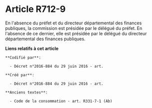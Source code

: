 # Article R712-9

En l'absence du préfet et du directeur départemental des finances publiques, la commission est présidée par le délégué du
préfet. En l'absence de ce dernier, elle est présidée par le délégué du directeur départemental des finances publiques.

**Liens relatifs à cet article**

	**Codifié par**:

	  - Décret n°2016-884 du 29 juin 2016 - art.

	**Créé par**:

	  - Décret n°2016-884 du 29 juin 2016 - art.

	**Anciens textes**:

	  - Code de la consommation - art. R331-7-1 (Ab)
